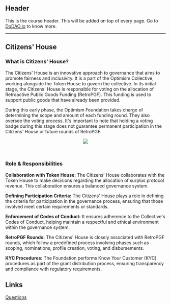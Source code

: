 ## Header
This is the course header. This will be added on top of every page. Go to [DoDAO.io](https://www.dodao.io) to know more.

---

## Citizens' House
 
### What is Citizens' House?

The Citizens' House is an innovative approach to governance that aims to promote fairness and inclusivity. It is a part of the Optimism Collective, working alongside the Token House to govern the collective. In its initial stage, the Citizens' House is responsible for voting on the allocation of Retroactive Public Goods Funding (RetroPGF). This funding is used to support public goods that have already been provided.

During this early phase, the Optimism Foundation takes charge of determining the scope and amount of each funding round. They also oversee the voting process. It's important to note that holding a voting badge during this stage does not guarantee permanent participation in the Citizens' House or future rounds of RetroPGF.

<div align="center">
  <img style="max-height:400px;margin-bottom:30px" src="https://d31h13bdjwgzxs.cloudfront.net/academy/optimism-university/Guide/citizens_house_optimism_university_635/1696854820409_untitled-2023-09-21-1651.png"/>
</div>

### Role & Responsibilities

**Collaboration with Token House:** The Citizens' House collaborates with the Token House to make decisions regarding the allocation of surplus protocol revenue. This collaboration ensures a balanced governance system.

**Defining Participation Criteria:** The Citizens' House plays a role in defining the criteria for participation in the governance process, ensuring that those involved meet certain requirements or standards.

**Enforcement of Codes of Conduct:** It ensures adherence to the Collective's Codes of Conduct, helping maintain a respectful and ethical environment within the governance system.

**RetroPGF Rounds:** The Citizens' House is closely associated with RetroPGF rounds, which follow a predefined process involving phases such as scoping, nominations, profile creation, voting, and disbursements.

**KYC Procedures:** The Foundation performs Know Your Customer (KYC) procedures as part of the grant distribution process, ensuring transparency and compliance with regulatory requirements.

## Links




[Questions](./../../generated/questions/citizens-house.md)